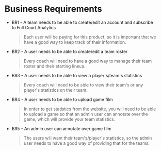 # Business Requirements

- BR1 - A team needs to be able to create/edit an account and subscribe to Full Court Analytics
    > Each user will be paying for this product, so it is important that we have a good way to keep track of their information.

- BR2 - A user needs to be able to create/edit a team roster
    > Every coach will need to have a good way to manage their team roster and their starting lineup. 

- BR3 - A user needs to be able to view a player's/team's statistics
    > Every coach will need to be able to view their team's or any player's statistics on their team.

- BR4 - A user needs to be able to upload game film
    > In order to get statistics from the website, you will need to be able to upload a game so that an admin user can annotate over the game, which will provide your team statistics. 

- BR5 - An admin user can annotate over game film
    > The users will want their team's/player's statistics, so the admin user needs to have a good way of providing that for the teams. 